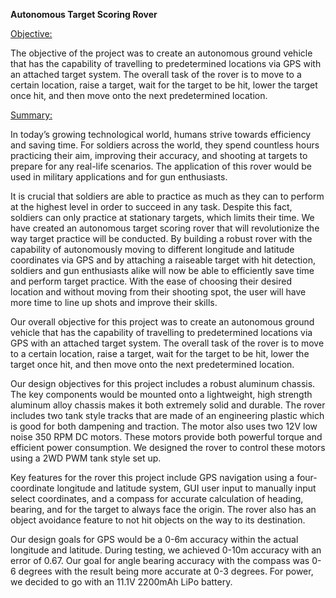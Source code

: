 **Autonomous Target Scoring Rover**

<u>Objective:</u> 

The objective of the project was to create an autonomous ground vehicle that has the capability of travelling to predetermined locations via GPS with an attached target system. The overall task of the rover is to move to a certain location, raise a target, wait for the target to be hit, lower the target once hit, and then move onto the next predetermined location.

<u>Summary:</u> 

In today’s growing technological world, humans strive towards efficiency and saving time. For soldiers across the world, they spend countless hours practicing their aim, improving their accuracy, and shooting at targets to prepare for any real-life scenarios. The application of this rover would be used in military applications and for gun enthusiasts.

It is crucial that soldiers are able to practice as much as they can to perform at the highest level in order to succeed in any task. Despite this fact, soldiers can only practice at stationary targets, which limits their time. We have created an autonomous target scoring rover that will revolutionize the way target practice will be conducted. By building a robust rover with the capability of autonomously moving to different longitude and latitude coordinates via GPS and by attaching a raiseable  target with hit detection, soldiers and gun enthusiasts alike will now be able to efficiently save time and perform target practice. With the ease of choosing their desired location and without moving from their shooting spot, the user will have more time to line up shots and improve their skills.

Our overall objective for this project was to create an autonomous ground vehicle that has the capability of travelling to predetermined locations via GPS with an attached target system. The overall task of the rover is to move to a certain location, raise a target, wait for the target to be hit, lower the target once hit, and then move onto the next predetermined location.

Our design objectives for this project includes a robust aluminum chassis.  The key components would be mounted onto a lightweight, high strength aluminum alloy chassis makes it both extremely solid and durable.  The rover includes two tank style tracks that are made of an engineering plastic which is good for both dampening and traction. The motor also uses two 12V low noise 350 RPM DC motors. These motors provide both powerful torque and efficient power consumption. We designed the rover to control these motors using a 2WD PWM tank style set up.

Key features for the rover this project include GPS navigation using a four-coordinate longitude and latitude system,  GUI user input to manually input select coordinates, and a compass for accurate calculation of heading, bearing, and for the target to always face the origin.  The rover also has an object avoidance feature to not hit objects on
 the way to its destination.

Our design goals for GPS would be a 0-6m accuracy within the actual longitude and latitude. During testing, we achieved 0-10m accuracy with an error of 0.67. Our goal for angle bearing accuracy with the compass was 0-6 degrees with the result being more accurate at 0-3 degrees. For power, we decided to go with an 11.1V 2200mAh LiPo battery.